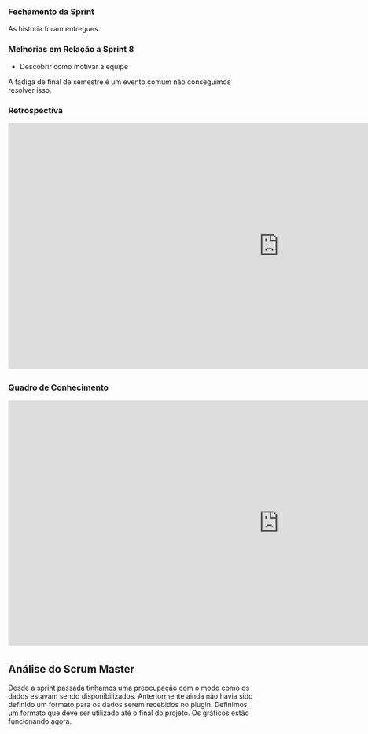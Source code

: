 
### Fechamento da Sprint
As historia foram entregues.

### Melhorias em Relação a __Sprint__ 8
* Descobrir como motivar a equipe

A fadiga de final de semestre é um evento comum não conseguimos resolver isso. 

### Retrospectiva
<iframe width="1100" height="500" frameborder="0" src="https://docs.google.com/document/d/e/2PACX-1vRArgKMTP29Kf2WuUBoRu_tqoOo6wxAhBRxi56TwHJ6v81kZb2qJzZY7RK7nLm0sahq8zrxytneIp6x/pub" scrolling="no" style="overflow: hidden; margin-bottom: 5px;">Your browser is not able to display frames</iframe>

### Quadro de Conhecimento

<iframe width="1100" height="500" frameborder="0" src="https://docs.google.com/spreadsheets/d/e/2PACX-1vQz4PB1QudgJp7Resl8wUHgxOGqkoSUCB47p7MJxv02Co7vuFXVY0JxMVbYuSR9alX9l6H8kZnjqhd3/pubhtml?gid=505817201&single=true
" scrolling="no" style="overflow: hidden; margin-bottom: 5px;">Your browser is not able to display frames</iframe>

## Análise do Scrum Master
Desde a sprint passada tinhamos uma preocupação com o modo como os dados estavam sendo disponibilizados.
Anteriormente ainda não havia sido definido um formato para os dados serem recebidos no plugin.
Definimos um formato que deve ser utilizado até o final do projeto.
Os gráficos estão funcionando agora. 